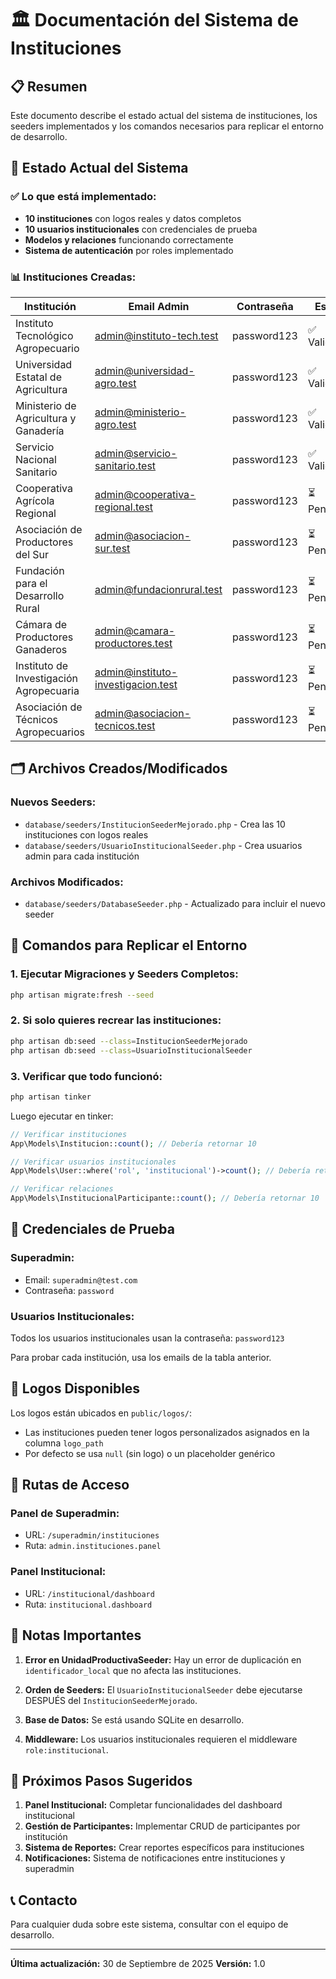 # 🏛️ Documentación del Sistema de Instituciones

## 📋 Resumen
Este documento describe el estado actual del sistema de instituciones, los seeders implementados y los comandos necesarios para replicar el entorno de desarrollo.

## 🎯 Estado Actual del Sistema

### ✅ **Lo que está implementado:**
- **10 instituciones** con logos reales y datos completos
- **10 usuarios institucionales** con credenciales de prueba
- **Modelos y relaciones** funcionando correctamente
- **Sistema de autenticación** por roles implementado

### 📊 **Instituciones Creadas:**

| Institución | Email Admin | Contraseña | Estado | Logo |
|-------------|-------------|------------|--------|------|
| Instituto Tecnológico Agropecuario | admin@instituto-tech.test | password123 | ✅ Validada | - |
| Universidad Estatal de Agricultura | admin@universidad-agro.test | password123 | ✅ Validada | - |
| Ministerio de Agricultura y Ganadería | admin@ministerio-agro.test | password123 | ✅ Validada | - |
| Servicio Nacional Sanitario | admin@servicio-sanitario.test | password123 | ✅ Validada | - |
| Cooperativa Agrícola Regional | admin@cooperativa-regional.test | password123 | ⏳ Pendiente | - |
| Asociación de Productores del Sur | admin@asociacion-sur.test | password123 | ⏳ Pendiente | - |
| Fundación para el Desarrollo Rural | admin@fundacionrural.test | password123 | ⏳ Pendiente | - |
| Cámara de Productores Ganaderos | admin@camara-productores.test | password123 | ⏳ Pendiente | - |
| Instituto de Investigación Agropecuaria | admin@instituto-investigacion.test | password123 | ⏳ Pendiente | - |
| Asociación de Técnicos Agropecuarios | admin@asociacion-tecnicos.test | password123 | ⏳ Pendiente | - |

## 🗂️ Archivos Creados/Modificados

### **Nuevos Seeders:**
- `database/seeders/InstitucionSeederMejorado.php` - Crea las 10 instituciones con logos reales
- `database/seeders/UsuarioInstitucionalSeeder.php` - Crea usuarios admin para cada institución

### **Archivos Modificados:**
- `database/seeders/DatabaseSeeder.php` - Actualizado para incluir el nuevo seeder

## 🚀 Comandos para Replicar el Entorno

### **1. Ejecutar Migraciones y Seeders Completos:**
```bash
php artisan migrate:fresh --seed
```

### **2. Si solo quieres recrear las instituciones:**
```bash
php artisan db:seed --class=InstitucionSeederMejorado
php artisan db:seed --class=UsuarioInstitucionalSeeder
```

### **3. Verificar que todo funcionó:**
```bash
php artisan tinker
```
Luego ejecutar en tinker:
```php
// Verificar instituciones
App\Models\Institucion::count(); // Debería retornar 10

// Verificar usuarios institucionales
App\Models\User::where('rol', 'institucional')->count(); // Debería retornar 10

// Verificar relaciones
App\Models\InstitucionalParticipante::count(); // Debería retornar 10
```

## 🔐 Credenciales de Prueba

### **Superadmin:**
- Email: `superadmin@test.com`
- Contraseña: `password`

### **Usuarios Institucionales:**
Todos los usuarios institucionales usan la contraseña: `password123`

Para probar cada institución, usa los emails de la tabla anterior.

## 🎨 Logos Disponibles

Los logos están ubicados en `public/logos/`:
- Las instituciones pueden tener logos personalizados asignados en la columna `logo_path`
- Por defecto se usa `null` (sin logo) o un placeholder genérico

## 🔄 Rutas de Acceso

### **Panel de Superadmin:**
- URL: `/superadmin/instituciones`
- Ruta: `admin.instituciones.panel`

### **Panel Institucional:**
- URL: `/institucional/dashboard`
- Ruta: `institucional.dashboard`

## 📝 Notas Importantes

1. **Error en UnidadProductivaSeeder:** Hay un error de duplicación en `identificador_local` que no afecta las instituciones.

2. **Orden de Seeders:** El `UsuarioInstitucionalSeeder` debe ejecutarse DESPUÉS del `InstitucionSeederMejorado`.

3. **Base de Datos:** Se está usando SQLite en desarrollo.

4. **Middleware:** Los usuarios institucionales requieren el middleware `role:institucional`.

## 🎯 Próximos Pasos Sugeridos

1. **Panel Institucional:** Completar funcionalidades del dashboard institucional
2. **Gestión de Participantes:** Implementar CRUD de participantes por institución
3. **Sistema de Reportes:** Crear reportes específicos para instituciones
4. **Notificaciones:** Sistema de notificaciones entre instituciones y superadmin

## 📞 Contacto

Para cualquier duda sobre este sistema, consultar con el equipo de desarrollo.

---
**Última actualización:** 30 de Septiembre de 2025
**Versión:** 1.0



